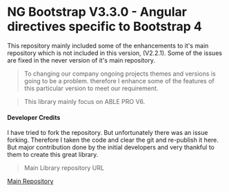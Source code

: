 # NG Bootstrap V3.3.0 - Angular directives specific to Bootstrap 4 

This repository mainly included some of the enhancements to it's main repository which is not included in this version, (V2.2.1). Some of the issues are fixed in the never version of it's main repository.

> To changing our company ongoing projects themes and versions is going to be a problem. therefore I enhance some of the features of this particular version to meet our requirement. 

> This library mainly focus on ABLE PRO V6.


#### Developer Credits

I have tried to fork the repository. But unfortunately there was an issue forking. Therefore I taken the code and clear the git and re-publish it here. But major contribution done by the initial developers and very thankful to them to create this great library. 

> Main Library repository URL

[Main Repository](https://github.com/ng-bootstrap/ng-bootstrap)